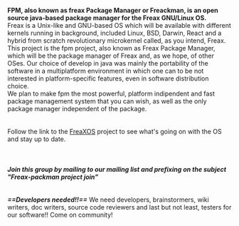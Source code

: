 **FPM, also known as freax Package Manager or Freackman, is an open source java-based package manager for the Freax GNU/Linux OS.**<br>
Freax is a Unix-like and GNU-based OS which will be available with different kernels running in background, included Linux, BSD, Darwin, React and a hybrid from scratch revolutionary microkernel called, as you intend, Freax.<br>
This project is the fpm project, also known as Freax Package Manager, which will be the package manager of Freax and, as we hope, of other OSes. Our choice of develop in java was mainly the portability of the software in a multiplatform environment in which one can to be not interested in platform-specific features, even in software distribution choice.<br>
We plan to make fpm the most powerful, platform indipendent and fast package management system that you can wish, as well as the only package manager independent of the package.<br><br><br>
Follow the link to the <a href='https://code.google.com/p/freax-os'>FreaXOS</a> project to see what's going on with the OS and stay up to date.<br>
<br><br><br>
<i><b>Join this group by mailing to our mailing list and prefixing on the subject "Freax-packman project join"</b></i>
<br><br><br>
<i><b>==Developers needed!!==</b></i>
We need developers, brainstormers, wiki writers, doc writers, source code reviewers and last but not least, testers for our software!! Come on community!